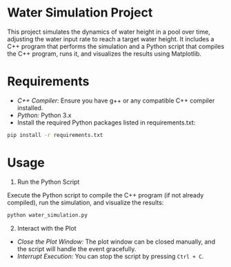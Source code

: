# Water Simulation Project

This project simulates the dynamics of water height in a pool over time, adjusting the water input rate to reach a target water height. It includes a C++ program that performs the simulation and a Python script that compiles the C++ program, runs it, and visualizes the results using Matplotlib.

# Requirements

- *C++ Compiler:* Ensure you have g++ or any compatible C++ compiler installed.
- *Python:* Python 3.x
- Install the required Python packages listed in requirements.txt:

```bash
pip install -r requirements.txt
```

# Usage

1. Run the Python Script

Execute the Python script to compile the C++ program (if not already compiled), run the simulation, and visualize the results:

```bash
python water_simulation.py
```

2. Interact with the Plot

- *Close the Plot Window:* The plot window can be closed manually, and the script will handle the event gracefully.
- *Interrupt Execution:* You can stop the script by pressing `Ctrl + C`.